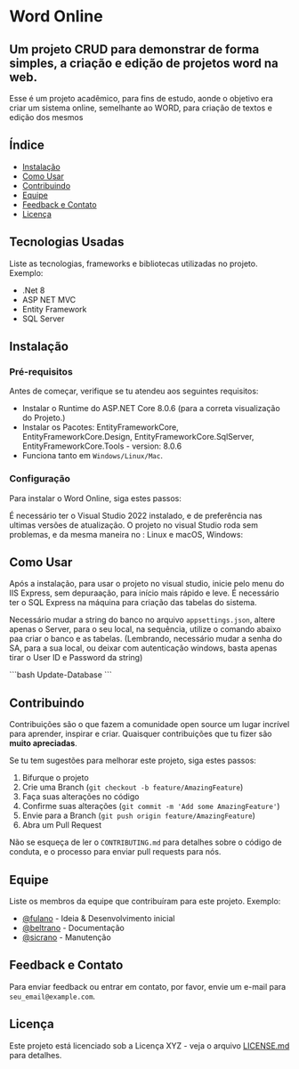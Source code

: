 # Word Online
## Um projeto CRUD para demonstrar de forma simples, a criação e edição de projetos word na web.

Esse é um projeto acadêmico, para fins de estudo, aonde o objetivo era criar um sistema online, semelhante ao WORD, para criação de textos e edição dos mesmos

## Índice

- [Instalação](#instalação)
- [Como Usar](#como-usar)
- [Contribuindo](#contribuindo)
- [Equipe](#equipe)
- [Feedback e Contato](#feedback-e-contato)
- [Licença](#licença)

## Tecnologias Usadas

Liste as tecnologias, frameworks e bibliotecas utilizadas no projeto. Exemplo:
- .Net 8
- ASP NET MVC
- Entity Framework
- SQL Server

## Instalação
### Pré-requisitos

Antes de começar, verifique se tu  atendeu aos seguintes requisitos:
- Instalar o Runtime do ASP.NET Core 8.0.6 (para a correta visualização do Projeto.)
- Instalar os Pacotes: EntityFrameworkCore, EntityFrameworkCore.Design, EntityFrameworkCore.SqlServer, EntityFrameworkCore.Tools - version: 8.0.6
- Funciona tanto em `Windows/Linux/Mac`.
  

### Configuração

Para instalar o Word Online, siga estes passos:

É necessário ter o Visual Studio 2022 instalado, e de preferência nas ultimas versões de atualização.
O projeto no visual Studio roda sem problemas, e da mesma maneira no : Linux e macOS, Windows:


## Como Usar
Após a instalação, para usar o projeto no visual studio, inicie pelo menu do IIS Express, sem depuraação, para início mais rápido e leve.
É necessário ter o SQL Express na máquina para criação das tabelas do sistema.

Necessário mudar a string do banco no arquivo `appsettings.json`, altere apenas o Server, para o seu local, na sequência, utilize o comando abaixo paa criar o banco e as tabelas.
(Lembrando, necessário mudar a senha do SA, para a sua local, ou deixar com autenticação windows, basta apenas tirar o User ID e Password da string)

\`\`\`bash
Update-Database
\`\`\`

## Contribuindo

Contribuições são o que fazem a comunidade open source um lugar incrível para aprender, inspirar e criar. Quaisquer contribuições que tu fizer são **muito apreciadas**.

Se tu tem sugestões para melhorar este projeto, siga estes passos:

1. Bifurque o projeto
2. Crie uma Branch (`git checkout -b feature/AmazingFeature`)
3. Faça suas alterações no código
4. Confirme suas alterações (`git commit -m 'Add some AmazingFeature'`)
5. Envie para a Branch (`git push origin feature/AmazingFeature`)
6. Abra um Pull Request

Não se esqueça de ler o `CONTRIBUTING.md` para detalhes sobre o código de conduta, e o processo para enviar pull requests para nós.

## Equipe

Liste os membros da equipe que contribuíram para este projeto. Exemplo:
- [@fulano](https://github.com/fulano) - Ideia & Desenvolvimento inicial
- [@beltrano](https://github.com/beltrano) - Documentação
- [@sicrano](https://github.com/sicrano) - Manutenção

## Feedback e Contato

Para enviar feedback ou entrar em contato, por favor, envie um e-mail para `seu_email@example.com`.

## Licença

Este projeto está licenciado sob a Licença XYZ - veja o arquivo [LICENSE.md](LICENSE.md) para detalhes.

